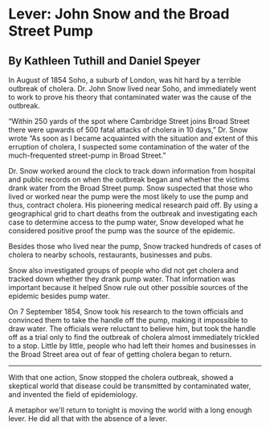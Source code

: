 # Lever: John Snow and the Broad Street Pump
## By Kathleen Tuthill and Daniel Speyer

In August of 1854 Soho, a suburb of London, was hit hard by a terrible outbreak of cholera. Dr. John Snow lived near Soho, and immediately went to work to prove his theory that contaminated water was the cause of the outbreak.

“Within 250 yards of the spot where Cambridge Street joins Broad Street there were upwards of 500 fatal attacks of cholera in 10 days,” Dr. Snow wrote  “As soon as I became acquainted with the situation and extent of this erruption of cholera, I suspected some contamination of the water of the much-frequented street-pump in Broad Street.”

Dr. Snow worked around the clock to track down information from hospital and public records on when the outbreak began and whether the victims drank water from the Broad Street pump. Snow suspected that those who lived or worked near the pump were the most likely to use the pump and thus, contract cholera.  His pioneering medical research paid off. By using a geographical grid to chart deaths from the outbreak and investigating each case to determine access to the pump water, Snow developed what he considered positive proof the pump was the source of the epidemic.

Besides those who lived near the pump, Snow tracked hundreds of cases of cholera to nearby schools, restaurants, businesses and pubs.

Snow also investigated groups of people who did not get cholera and tracked down whether they drank pump water. That information was important because it helped Snow rule out other possible sources of the epidemic besides pump water. 

On 7 September 1854, Snow took his research to the town officials and convinced them to take the handle off the pump, making it impossible to draw water. The officials were reluctant to believe him, but took the handle off as a trial only to find the outbreak of cholera almost immediately trickled to a stop.  Little by little, people who had left their homes and businesses in the Broad Street area out of fear of getting cholera began to return.

**********************************

With that one action, Snow stopped the cholera outbreak, showed a skeptical world that disease could be transmitted by contaminated water, and invented the field of epidemiology.

A metaphor we'll return to tonight is moving the world with a long enough lever.  He did all that with the absence of a lever.